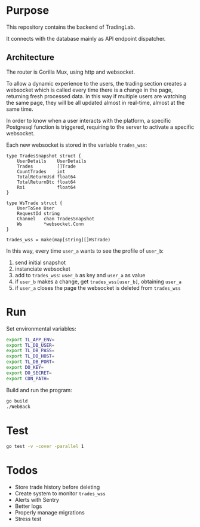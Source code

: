 # Purpose
This repository contains the backend of TradingLab.

It connects with the database mainly as API endpoint dispatcher.

## Architecture

The router is Gorilla Mux, using http and websocket.

To allow a dynamic experience to the users, the trading section creates a websocket which is called every time there is a change in the page, returning fresh processed data. In this way if multiple users are watching the same page, they will be all updated almost in real-time, almost at the same time.

In order to know when a user interacts with the platform, a specific Postgresql function is triggered, requiring to the server to activate a specific websocket.

Each new websocket is stored in the variable `trades_wss`:
```golang
type TradesSnapshot struct {
	UserDetails    UserDetails
	Trades         []Trade
	CountTrades    int
	TotalReturnUsd float64
	TotalReturnBtc float64
	Roi            float64
}

type WsTrade struct {
	UserToSee User
	RequestId string
	Channel   chan TradesSnapshot
	Ws        *websocket.Conn
}

trades_wss = make(map[string][]WsTrade)
```
In this way, every time `user_a` wants to see the profile of `user_b`:

1. send initial snapshot
2. instanciate websocket
3. add to `trades_wss`: `user_b` as key and `user_a` as value
4. if `user_b` makes a change, get `trades_wss[user_b]`, obtaining `user_a` 
5. if `user_a` closes the page the websocket is deleted from `trades_wss` 

# Run

Set environmental variables:
```bash
export TL_APP_ENV=
export TL_DB_USER=
export TL_DB_PASS=
export TL_DB_HOST=
export TL_DB_PORT=
export DO_KEY=
export DO_SECRET=
export CDN_PATH=
```

Build and run the program:
```bash
go build
./WebBack
```

# Test
```bash
go test -v -cover -parallel 1
```

# Todos
- Store trade history before deleting
- Create system to monitor `trades_wss`
- Alerts with Sentry
- Better logs
- Properly manage migrations
- Stress test
